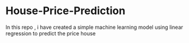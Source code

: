 # House-Price-Prediction
In this repo , i have created a simple machine learning model using linear regression to predict the price house
